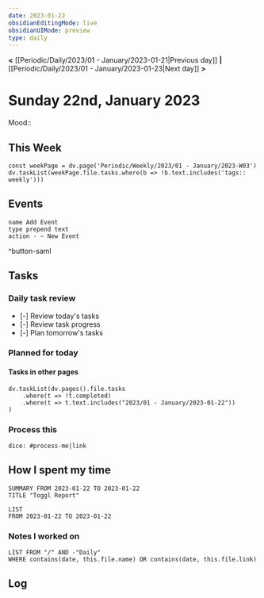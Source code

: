 ```yaml
---
date: 2023-01-22
obsidianEditingMode: live
obsidianUIMode: preview
type: daily
---
```


**<** [[Periodic/Daily/2023/01 - January/2023-01-21|Previous day]] **|** [[Periodic/Daily/2023/01 - January/2023-01-23|Next day]] **>**

# Sunday 22nd, January 2023

Mood:: 

## This Week

```dataviewjs
const weekPage = dv.page('Periodic/Weekly/2023/01 - January/2023-W03')
dv.taskList(weekPage.file.tasks.where(b => !b.text.includes('tags:: weekly')))
```

## Events
```button
name Add Event
type prepend text
action - ~ New Event
```
^button-saml

## Tasks

### Daily task review
- [-] Review today's tasks
- [-] Review task progress
- [-] Plan tomorrow's tasks

### Planned for today

#### Tasks in other pages
```dataviewjs
dv.taskList(dv.pages().file.tasks
	.where(t => !t.completed)
	.where(t => t.text.includes("2023/01 - January/2023-01-22"))
)
```

### Process this
`dice: #process-me|link`

## How I spent my time

```toggl
SUMMARY FROM 2023-01-22 TO 2023-01-22
TITLE "Toggl Report"
```

```toggl
LIST
FROM 2023-01-22 TO 2023-01-22
```

### Notes I worked on

```dataview
LIST FROM "/" AND -"Daily"
WHERE contains(date, this.file.name) OR contains(date, this.file.link)
```

## Log
